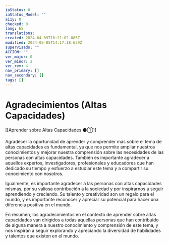 ```yaml
---
iaStatus: 0
iaStatus_Model: ""
a11y: 0
checked: 0
lang: ES
translations: 
created: 2024-04-09T16:21:02.086Z
modified: 2024-05-05T14:17:18.639Z
supervisado: ""
ACCION: ""
ver_major: 0
ver_minor: 2
ver_rev: 4
nav_primary: []
nav_secondary: []
tags: []
---
```

# Agradecimientos (Altas Capacidades)

[[Aprender sobre Altas Capacidades ⚫①]]

Agradecer la oportunidad de aprender y comprender más sobre el tema de altas capacidades es fundamental, ya que nos permite ampliar nuestros conocimientos y mejorar nuestra comprensión sobre las necesidades de las personas con altas capacidades. También es importante agradecer a aquellos expertos, investigadores, profesionales y educadores que han dedicado su tiempo y esfuerzo a estudiar este tema y a compartir su conocimiento con nosotros.

Igualmente, es importante agradecer a las personas con altas capacidades mismas, por su valiosa contribución a la sociedad y por inspirarnos a seguir aprendiendo y creciendo. Su talento y creatividad son un regalo para el mundo, y es importante reconocer y apreciar su potencial para hacer una diferencia positiva en el mundo.

En resumen, los agradecimientos en el contexto de aprender sobre altas capacidades van dirigidos a todas aquellas personas que han contribuido de alguna manera a nuestro conocimiento y comprensión de este tema, y nos inspiran a seguir explorando y apreciando la diversidad de habilidades y talentos que existen en el mundo.
